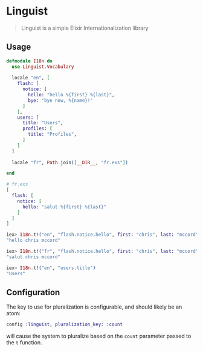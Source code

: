 # Linguist
> Linguist is a simple Elixir Internationalization library


## Usage

```elixir
defmodule I18n do
  use Linguist.Vocabulary
  
  locale "en", [
    flash: [
      notice: [
        hello: "hello %{first} %{last}",
        bye: "bye now, %{name}!"
      ]
    ],
    users: [
      title: "Users",
      profiles: [
        title: "Profiles",
      ]
    ]
  ]
  
  locale "fr", Path.join([__DIR__, "fr.exs"])

end

# fr.exs
[
  flash: [
    notice: [
      hello: "salut %{first} %{last}"
    ]
  ]
]

iex> I18n.t!("en", "flash.notice.hello", first: "chris", last: "mccord")
"hello chris mccord"

iex> I18n.t!("fr", "flash.notice.hello", first: "chris", last: "mccord")
"salut chris mccord"

iex> I18n.t!("en", "users.title")
"Users"
```

## Configuration

The key to use for pluralization is configurable, and should likely be an atom:

```elixir
config :linguist, pluralization_key: :count
```
will cause the system to pluralize based on the `count` parameter passed to the `t` function.

